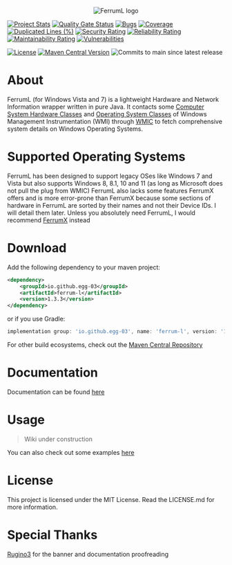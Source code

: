 <p align="center"> 
  <img src="https://github.com/user-attachments/assets/9316401c-4f8a-4b70-bd04-9da1bcbccc1f"alt="FerrumL logo">
</p>

[![Project Stats](https://openhub.net/p/FerrumL/widgets/project_thin_badge.gif)](https://openhub.net/p/FerrumL)
[![Quality Gate Status](https://sonarcloud.io/api/project_badges/measure?project=Egg-03_FerrumL&metric=alert_status)](https://sonarcloud.io/summary/new_code?id=Egg-03_FerrumL)
[![Bugs](https://sonarcloud.io/api/project_badges/measure?project=Egg-03_FerrumL&metric=bugs)](https://sonarcloud.io/summary/new_code?id=Egg-03_FerrumL)
[![Coverage](https://sonarcloud.io/api/project_badges/measure?project=Egg-03_FerrumL&metric=coverage)](https://sonarcloud.io/summary/new_code?id=Egg-03_FerrumL)
[![Duplicated Lines (%)](https://sonarcloud.io/api/project_badges/measure?project=Egg-03_FerrumL&metric=duplicated_lines_density)](https://sonarcloud.io/summary/new_code?id=Egg-03_FerrumL)
[![Security Rating](https://sonarcloud.io/api/project_badges/measure?project=Egg-03_FerrumL&metric=security_rating)](https://sonarcloud.io/summary/new_code?id=Egg-03_FerrumL)
[![Reliability Rating](https://sonarcloud.io/api/project_badges/measure?project=Egg-03_FerrumL&metric=reliability_rating)](https://sonarcloud.io/summary/new_code?id=Egg-03_FerrumL)
[![Maintainability Rating](https://sonarcloud.io/api/project_badges/measure?project=Egg-03_FerrumL&metric=sqale_rating)](https://sonarcloud.io/summary/new_code?id=Egg-03_FerrumL)
[![Vulnerabilities](https://sonarcloud.io/api/project_badges/measure?project=Egg-03_FerrumL&metric=vulnerabilities)](https://sonarcloud.io/summary/new_code?id=Egg-03_FerrumL)

[![License](https://img.shields.io/github/license/Egg-03/FerrumL)](https://github.com/Egg-03/FerrumL/blob/main/LICENSE)
[![Maven Central Version](https://img.shields.io/maven-central/v/io.github.egg-03/ferrum-l)](https://central.sonatype.com/artifact/io.github.egg-03/ferrum-l)
![Commits to main since latest release](https://img.shields.io/github/commits-since/Egg-03/FerrumL/latest)

# About
FerrumL (for Windows Vista and 7) is a lightweight Hardware and Network Information wrapper written in pure Java. It contacts some [Computer System Hardware Classes](https://learn.microsoft.com/en-us/windows/win32/cimwin32prov/computer-system-hardware-classes) and [Operating System Classes](https://learn.microsoft.com/en-us/windows/win32/cimwin32prov/operating-system-classes) of Windows Management Instrumentation (WMI) through [WMIC](https://learn.microsoft.com/en-us/windows/win32/wmisdk/wmic) to fetch comprehensive system details on Windows Operating Systems.

# Supported Operating Systems
FerrumL has been designed to support legacy OSes like Windows 7 and Vista but also supports Windows 8, 8.1, 10 and 11 (as long as Microsoft does not pull the plug from WMIC)
FerrumL also lacks some features FerrumX offers and is more error-prone than FerrumX because some sections of hardware in FerrumL are sorted by their names and not their Device IDs.
I will detail them later. Unless you absolutely need FerrumL, I would recommend [FerrumX](https://github.com/Egg-03/FerrumX) instead

# Download
Add the following dependency to your maven project:
```xml
<dependency>
    <groupId>io.github.egg-03</groupId>
    <artifactId>ferrum-l</artifactId>
    <version>1.3.3</version>
</dependency>
```
or if you use Gradle:
```gradle
implementation group: 'io.github.egg-03', name: 'ferrum-l', version: '1.3.3'
```
For other build ecosystems, check out the [Maven Central Repository](https://central.sonatype.com/artifact/io.github.egg-03/ferrum-l/overview)

# Documentation
Documentation can be found [here](https://egg-03.github.io/FerrumL-Documentation/)

# Usage
> Wiki under construction

You can also check out some examples [here](https://github.com/Egg-03/FerrumL/tree/96dc8a18b3724b72589ade0c372386503ec4c4f5/src/com/ferruml/tests)
# License
This project is licensed under the MIT License. Read the LICENSE.md for more information.

# Special Thanks
[Rugino3](https://github.com/Soumil-Biswas) for the banner and documentation proofreading
